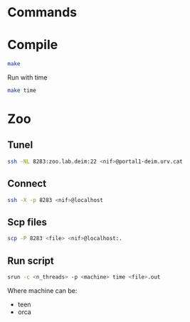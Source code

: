 # Commands

# Compile
```bash
make
```

Run with time
```bash
make time
```


# Zoo

## Tunel
```bash
ssh -NL 8283:zoo.lab.deim:22 <nif>@portal1-deim.urv.cat
```

## Connect
```bash
ssh -X -p 8283 <nif>@localhost
```

## Scp files
```bash
scp -P 8283 <file> <nif>@localhost:.
```

## Run script
```bash
srun -c <n_threads> -p <machine> time <file>.out
```

Where machine can be:
* teen
* orca